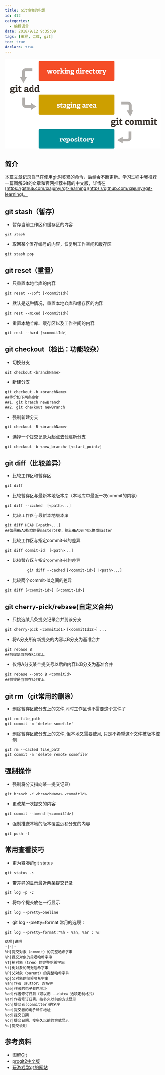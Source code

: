 ```yaml
---
title: Git命令的积累
id: 412
categories:
  - 编程语言
date: 2018/9/12 9:35:09     
tags: [编程, 运维, git]
toc: true
declare: true
---
```


![img](/img/xjy/p51000.png)<br/>
## 简介
本篇文章记录自己在使用git时积累的命令，后续会不断更新。学习过程中我推荐一篇图解Git的文章和官网推荐书籍的中文版，详情在[https://github.com/xiajunyi/git-learning](https://github.com/xiajunyi/git-learning)。

<!--more-->


## git stash（暂存）
+ 暂存当前工作区和缓存区的内容
``` shell
git stash
```

+ 取回某个暂存编号的内容，恢复到工作空间和缓存区
``` shell
git stash pop
```

## git reset（重置）
+ 只重置本地仓库的内容
``` shell
git reset --soft [<commitId>]
```

+ 默认是这种情况，重置本地仓库和缓存区的内容
``` shell
git rest --mixed [<commitId>]
```

+ 重置本地仓库、缓存区以及工作空间的内容
``` shell
git rest --hard [<commitId>]
```

## git checkout（检出：功能较杂）
+ 切换分支
``` shell
git checkout <branchName>
```

+ 新建分支
``` shell
git checkout -b <branchName>
##等价如下两条命令
##1. git branch newBranch 
##2. git checkout newBranch
```

+ 强制新建分支
``` shell
git checkout -B <branchName>
```

+ 选择一个提交记录为起点去创建新分支
``` shell
git checkout -b <new_branch> [<start_point>]
```
## git diff（比较差异）
+ 比较工作区和暂存区
``` shell
git diff
```
+ 比较暂存区与最新本地版本库（本地库中最近一次commit的内容）
``` shell
git diff --cached  [<path>...] 
```

+ 比较工作区与最新本地版本库
``` shell
git diff HEAD [<path>...] 
##如果HEAD指向的是master分支，那么HEAD还可以换成master
```
+ 比较工作区与指定commit-id的差异
``` shell
git diff commit-id  [<path>...] 
```
+ 比较暂存区与指定commit-id的差异
``` shell
　　　　　　git diff --cached [<commit-id>] [<path>...] 
```
+ 比较两个commit-id之间的差异
``` shell
git diff [<commit-id>] [<commit-id>]
```

## git cherry-pick/rebase(自定义合并)
+ 只挑选某几条提交记录合并到该分支
``` shell
git cherry-pick <commitId1> [<commitId12>] ...
```
+ 将A分支所有新提交的内容以B分支为基准合并
``` shell
git rebase B
##前提是当前在A分支上
```

+ 仅将A分支某个提交号以后的内容以B分支为基准合并
``` shell
git rebase --onto B <commitId>
##前提是当前在A分支上
```

## git rm（git常用的删除）
+ 删除暂存区或分支上的文件,同时工作区也不需要这个文件了
``` shell
git rm file_path
git commit -m 'delete somefile'
```

+ 删除暂存区或分支上的文件, 但本地又需要使用, 只是不希望这个文件被版本控制
``` shell
git rm --cached file_path
git commit -m 'delete remote somefile'
```

## 强制操作
+ 强制将分支指向某一提交记录）
``` shell
git branch -f <branchName> <commitId>
```

+ 更改某一次提交的内容
``` shell
git commit --amend [<commitId>]
```

+ 强制推送本地的版本覆盖远程分支的内容
``` shell
git push -f 
```

## 常用查看技巧
+ 更为紧凑的git status
``` shell
git status -s
```

+ 带差异的显示最近两条提交记录
``` shell
git log -p -2
```

+ 将每个提交放在一行显示
``` shell
git log --pretty=oneline 
```
+ git log --pretty=format 常用的选项：
``` shell
git log --pretty=format:"%h - %an, %ar : %s
```
```
选项|说明
-|-|-
%H|提交对象（commit）的完整哈希字串 
%h|提交对象的简短哈希字串 
%T|树对象（tree）的完整哈希字串 
%t|树对象的简短哈希字串 
%P|父对象（parent）的完整哈希字串 
%p|父对象的简短哈希字串 
%an|作者（author）的名字 
%ae|作者的电子邮件地址 
%ad|作者修订日期（可以用 --date= 选项定制格式） 
%ar|作者修订日期，按多久以前的方式显示 
%cn|提交者(committer)的名字 
%ce|提交者的电子邮件地址 
%cd|提交日期 
%cr|提交日期，按多久以前的方式显示 
%s|提交说明 
```

## 参考资料
+ [图解Git](https://marklodato.github.io/visual-git-guide/index-zh-cn.html)
+ [progit2中文版](https://git-scm.com/book/zh/v2)
+ [玩游戏学git的网站](https://learngitbranching.js.org/)